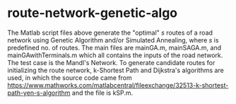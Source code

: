 # route-network-genetic-algo

The Matlab script files above generate the "optimal" _s_ routes of a road network using Genetic Algorithm and/or Simulated Annealing, where _s_ is predefined no. of routes. The main files are mainGA.m, mainSAGA.m, and mainGAwithTerminals.m which all contains the inputs of the road network. The test case is the Mandl's Network. To generate candidate routes for initializing the route network, k-Shortest Path and Dijkstra's algorithms are used, in which the source code came from https://www.mathworks.com/matlabcentral/fileexchange/32513-k-shortest-path-yen-s-algorithm and the file is kSP.m.
